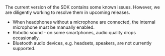The current version of the SDK contains some known issues. However, we are diligently working to resolve them in upcoming releases.

* When headphones without a microphone are connected, the internal microphone must be manually enabled.
* Robotic sound - on some smartphones, audio quality drops occasionally.
* Bluetooth audio devices, e.g. headsets, speakers, are not currently supported.
